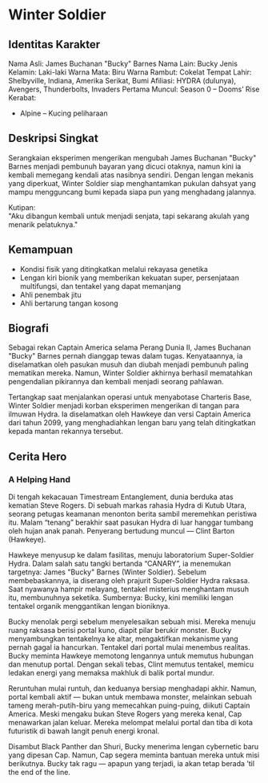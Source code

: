 # Winter Soldier

## Identitas Karakter

Nama Asli: James Buchanan "Bucky" Barnes
Nama Lain: Bucky
Jenis Kelamin: Laki-laki
Warna Mata: Biru
Warna Rambut: Cokelat
Tempat Lahir: Shelbyville, Indiana, Amerika Serikat, Bumi
Afiliasi: HYDRA (dulunya), Avengers, Thunderbolts, Invaders
Pertama Muncul: Season 0 – Dooms’ Rise  
Kerabat:
- Alpine – Kucing peliharaan 


## Deskripsi Singkat

Serangkaian eksperimen mengerikan mengubah James Buchanan "Bucky" Barnes menjadi pembunuh bayaran yang dicuci otaknya, namun kini ia kembali memegang kendali atas nasibnya sendiri. Dengan lengan mekanis yang diperkuat, Winter Soldier siap menghantamkan pukulan dahsyat yang mampu mengguncang bumi kepada siapa pun yang menghadang jalannya.

Kutipan:  
"Aku dibangun kembali untuk menjadi senjata, tapi sekarang akulah yang menarik pelatuknya."

## Kemampuan

- Kondisi fisik yang ditingkatkan melalui rekayasa genetika
- Lengan kiri bionik yang memberikan kekuatan super, persenjataan multifungsi, dan tentakel yang dapat memanjang
- Ahli penembak jitu
- Ahli bertarung tangan kosong

## Biografi 

Sebagai rekan Captain America selama Perang Dunia II, James Buchanan "Bucky" Barnes pernah dianggap tewas dalam tugas. Kenyataannya, ia diselamatkan oleh pasukan musuh dan diubah menjadi pembunuh paling mematikan mereka. Namun, Winter Soldier akhirnya berhasil mematahkan pengendalian pikirannya dan kembali menjadi seorang pahlawan.

Tertangkap saat menjalankan operasi untuk menyabotase Charteris Base, Winter Soldier menjadi korban eksperimen mengerikan di tangan para ilmuwan Hydra. Ia diselamatkan oleh Hawkeye dan versi Captain America dari tahun 2099, yang menghadiahkan lengan baru yang telah ditingkatkan kepada mantan rekannya tersebut.

## Cerita Hero 

### A Helping Hand
Di tengah kekacauan Timestream Entanglement, dunia berduka atas kematian Steve Rogers. Di sebuah markas rahasia Hydra di Kutub Utara, seorang petugas keamanan menonton berita sambil meremehkan peristiwa itu. Malam “tenang” berakhir saat pasukan Hydra di luar hanggar tumbang oleh hujan anak panah. Penyerang bertudung muncul — Clint Barton (Hawkeye).

Hawkeye menyusup ke dalam fasilitas, menuju laboratorium Super-Soldier Hydra. Dalam salah satu tangki bertanda “CANARY”, ia menemukan targetnya: James "Bucky" Barnes (Winter Soldier). Sebelum membebaskannya, ia diserang oleh prajurit Super-Soldier Hydra raksasa. Saat nyawanya hampir melayang, tentakel misterius menghantam musuh itu, membunuhnya seketika. Sumbernya: Bucky, kini memiliki lengan tentakel organik menggantikan lengan bioniknya.

Bucky menolak pergi sebelum menyelesaikan sebuah misi. Mereka menuju ruang raksasa berisi portal kuno, diapit pilar berukir monster. Bucky menyambungkan tentakelnya ke altar, mengaktifkan mekanisme yang pernah gagal ia hancurkan. Tentakel dari portal mulai menembus realitas. Bucky meminta Hawkeye memotong lengannya untuk memutus hubungan dan menutup portal. Dengan sekali tebas, Clint memutus tentakel, memicu ledakan energi yang memaksa makhluk di balik portal mundur.

Reruntuhan mulai runtuh, dan keduanya bersiap menghadapi akhir. Namun, portal kembali aktif — bukan untuk membawa monster, melainkan sebuah tameng merah-putih-biru yang memecahkan puing-puing, diikuti Captain America. Meski mengaku bukan Steve Rogers yang mereka kenal, Cap menawarkan jalan keluar. Mereka melompat melalui portal dan tiba di kota futuristik di bawah langit penuh energi kronal.

Disambut Black Panther dan Shuri, Bucky menerima lengan cybernetic baru yang dipesan Cap. Namun, Cap segera meminta bantuan mereka untuk misi berikutnya. Bucky tak ragu — apapun yang terjadi, ia akan tetap berada ’til the end of the line.